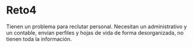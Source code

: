 # Reto4
Tienen un problema para reclutar personal. Necesitan un administrativo y un contable, envían perfiles y hojas de vida de forma desorganizada, no tienen toda la información. 
